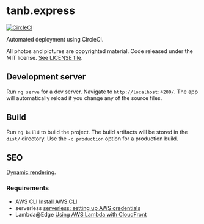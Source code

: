 # tanb.express

[![CircleCI](https://circleci.com/gh/tanb/tanb-express/tree/source-v7.svg?style=svg&circle-token=d0283f2a062676e8f59e24b8e99a107da1fe62c0)](https://circleci.com/gh/tanb/tanb-express/tree/source-v7)

Automated deployment using CircleCI.

All photos and pictures are copyrighted material. Code released under the MIT license. [See LICENSE file](LICENSE.md).


## Development server

Run `ng serve` for a dev server. Navigate to `http://localhost:4200/`. The app will automatically reload if you change any of the source files.

## Build

Run `ng build` to build the project. The build artifacts will be stored in the `dist/` directory. Use the `-c production` option for a production build.

## SEO



[Dynamic rendering](https://developers.google.com/search/docs/guides/dynamic-rendering).

### Requirements

- AWS CLI [Install AWS CLI](https://docs.aws.amazon.com/streams/latest/dev/kinesis-tutorial-cli-installation.html)
- serverless [serverless: setting up AWS credentials](https://serverless.com/framework/docs/providers/aws/guide/credentials/)
- Lambda@Edge [Using AWS Lambda with CloudFront](https://docs.aws.amazon.com/lambda/latest/dg/lambda-edge.html)

